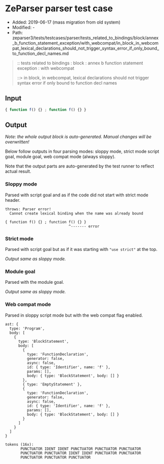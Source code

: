 # ZeParser parser test case

- Added: 2019-06-17 (mass migration from old system)
- Modified: -
- Path: zeparser3/tests/testcases/parser/tests_related_to_bindings/block/annex_b_function_statement_exception/with_webcompat/in_block_in_webcompat_lexical_declarations_should_not_trigger_syntax_error_if_only_bound_to_function_decl_names.md

> :: tests related to bindings : block : annex b function statement exception : with webcompat
>
> ::> in block, in webcompat, lexical declarations should not trigger syntax error if only bound to function decl names

## Input

`````js
{ function f() {} ; function f() {} }
`````

## Output

_Note: the whole output block is auto-generated. Manual changes will be overwritten!_

Below follow outputs in four parsing modes: sloppy mode, strict mode script goal, module goal, web compat mode (always sloppy).

Note that the output parts are auto-generated by the test runner to reflect actual result.

### Sloppy mode

Parsed with script goal and as if the code did not start with strict mode header.

`````
throws: Parser error!
  Cannot create lexical binding when the name was already bound

{ function f() {} ; function f() {} }
                             ^------- error
`````

### Strict mode

Parsed with script goal but as if it was starting with `"use strict"` at the top.

_Output same as sloppy mode._

### Module goal

Parsed with the module goal.

_Output same as sloppy mode._

### Web compat mode

Parsed in sloppy script mode but with the web compat flag enabled.

`````
ast: {
  type: 'Program',
  body: [
    {
      type: 'BlockStatement',
      body: [
        {
          type: 'FunctionDeclaration',
          generator: false,
          async: false,
          id: { type: 'Identifier', name: 'f' },
          params: [],
          body: { type: 'BlockStatement', body: [] }
        },
        { type: 'EmptyStatement' },
        {
          type: 'FunctionDeclaration',
          generator: false,
          async: false,
          id: { type: 'Identifier', name: 'f' },
          params: [],
          body: { type: 'BlockStatement', body: [] }
        }
      ]
    }
  ]
}

tokens (16x):
       PUNCTUATOR IDENT IDENT PUNCTUATOR PUNCTUATOR PUNCTUATOR
       PUNCTUATOR PUNCTUATOR IDENT IDENT PUNCTUATOR PUNCTUATOR
       PUNCTUATOR PUNCTUATOR PUNCTUATOR
`````

